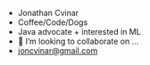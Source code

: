 - Jonathan Cvinar 
- Coffee/Code/Dogs
- Java advocate + interested in ML
- 💞️ I’m looking to collaborate on ...
- joncvinar@gmail.com


